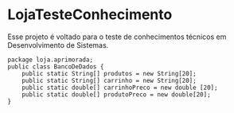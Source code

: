 # LojaTesteConhecimento
Esse projeto é voltado para o teste de conhecimentos técnicos em Desenvolvimento de Sistemas.
    
    package loja.aprimorada;
    public class BancoDeDados {
        public static String[] produtos = new String[20];
        public static String[] carrinho = new String[20];
        public static double[] carrinhoPreco = new double [20];
        public static double[] produtoPreco = new double[20];
    }
